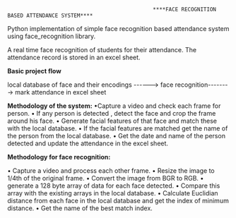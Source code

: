                                                   ****FACE RECOGNITION BASED ATTENDANCE SYSTEM****
                                                  
Python implementation of simple face recognition based attendance system using face_recognition library.

A real time face recognition of students for their attendance. The attendance record is stored in an excel sheet.

**Basic project flow**

local database of face and their encodings ------> face recognition--------> mark attendance in excel sheet

**Methodology of the system:** 
•Capture a video and check each frame for person. • If any person is detected , detect the face and crop the frame around his face. • Generate facial features of that face and match these with the local database. • If the facial features are matched get the name of the person from the local database. • Get the date and name of the person detected and update the attendance in the excel sheet.

**Methodology for face recognition:**

• Capture a video and process each other frame. • Resize the image to 1/4th of the original frame. • Convert the image from BGR to RGB. • generate a 128 byte array of data for each face detected. • Compare this array with the existing arrays in the local database. • Calculate Euclidian distance from each face in the local database and get the index of minimum distance. • Get the name of the best match index.

